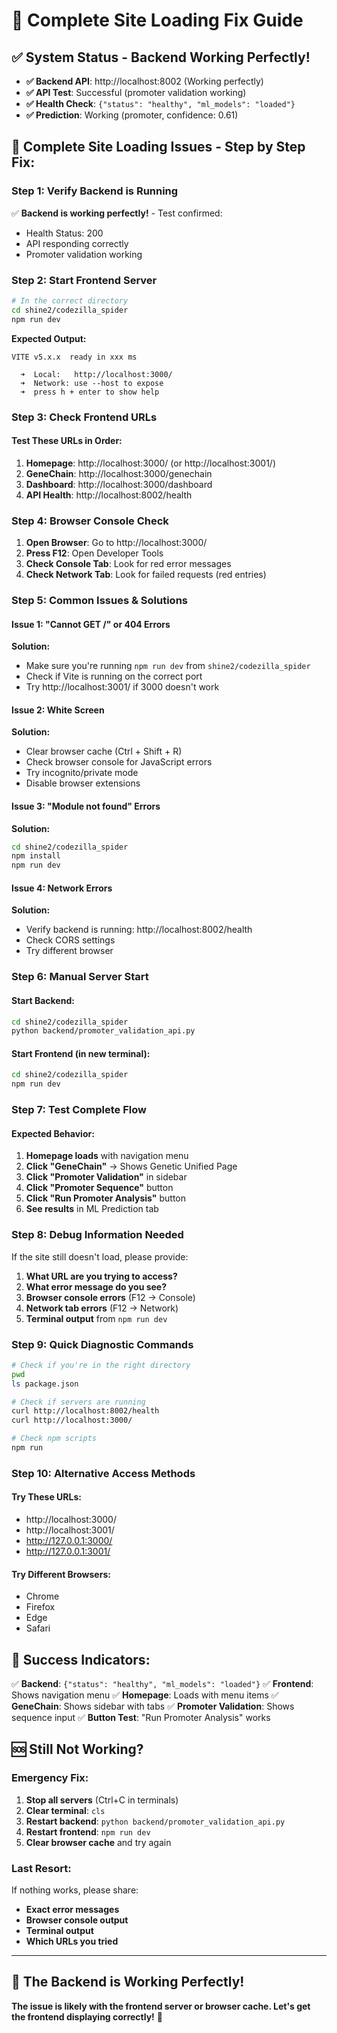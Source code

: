 # 🚀 Complete Site Loading Fix Guide

## ✅ **System Status - Backend Working Perfectly!**

- **✅ Backend API**: http://localhost:8002 (Working perfectly)
- **✅ API Test**: Successful (promoter validation working)
- **✅ Health Check**: `{"status": "healthy", "ml_models": "loaded"}`
- **✅ Prediction**: Working (promoter, confidence: 0.61)

## 🔧 **Complete Site Loading Issues - Step by Step Fix:**

### **Step 1: Verify Backend is Running**
✅ **Backend is working perfectly!** - Test confirmed:
- Health Status: 200
- API responding correctly
- Promoter validation working

### **Step 2: Start Frontend Server**
```bash
# In the correct directory
cd shine2/codezilla_spider
npm run dev
```

**Expected Output:**
```
VITE v5.x.x  ready in xxx ms

  ➜  Local:   http://localhost:3000/
  ➜  Network: use --host to expose
  ➜  press h + enter to show help
```

### **Step 3: Check Frontend URLs**

#### **Test These URLs in Order:**

1. **Homepage**: http://localhost:3000/ (or http://localhost:3001/)
2. **GeneChain**: http://localhost:3000/genechain
3. **Dashboard**: http://localhost:3000/dashboard
4. **API Health**: http://localhost:8002/health

### **Step 4: Browser Console Check**

1. **Open Browser**: Go to http://localhost:3000/
2. **Press F12**: Open Developer Tools
3. **Check Console Tab**: Look for red error messages
4. **Check Network Tab**: Look for failed requests (red entries)

### **Step 5: Common Issues & Solutions**

#### **Issue 1: "Cannot GET /" or 404 Errors**
**Solution:**
- Make sure you're running `npm run dev` from `shine2/codezilla_spider`
- Check if Vite is running on the correct port
- Try http://localhost:3001/ if 3000 doesn't work

#### **Issue 2: White Screen**
**Solution:**
- Clear browser cache (Ctrl + Shift + R)
- Check browser console for JavaScript errors
- Try incognito/private mode
- Disable browser extensions

#### **Issue 3: "Module not found" Errors**
**Solution:**
```bash
cd shine2/codezilla_spider
npm install
npm run dev
```

#### **Issue 4: Network Errors**
**Solution:**
- Verify backend is running: http://localhost:8002/health
- Check CORS settings
- Try different browser

### **Step 6: Manual Server Start**

#### **Start Backend:**
```bash
cd shine2/codezilla_spider
python backend/promoter_validation_api.py
```

#### **Start Frontend (in new terminal):**
```bash
cd shine2/codezilla_spider
npm run dev
```

### **Step 7: Test Complete Flow**

#### **Expected Behavior:**
1. **Homepage loads** with navigation menu
2. **Click "GeneChain"** → Shows Genetic Unified Page
3. **Click "Promoter Validation"** in sidebar
4. **Click "Promoter Sequence"** button
5. **Click "Run Promoter Analysis"** button
6. **See results** in ML Prediction tab

### **Step 8: Debug Information Needed**

If the site still doesn't load, please provide:

1. **What URL are you trying to access?**
2. **What error message do you see?**
3. **Browser console errors** (F12 → Console)
4. **Network tab errors** (F12 → Network)
5. **Terminal output** from `npm run dev`

### **Step 9: Quick Diagnostic Commands**

```bash
# Check if you're in the right directory
pwd
ls package.json

# Check if servers are running
curl http://localhost:8002/health
curl http://localhost:3000/

# Check npm scripts
npm run
```

### **Step 10: Alternative Access Methods**

#### **Try These URLs:**
- http://localhost:3000/
- http://localhost:3001/
- http://127.0.0.1:3000/
- http://127.0.0.1:3001/

#### **Try Different Browsers:**
- Chrome
- Firefox
- Edge
- Safari

## 🎯 **Success Indicators:**

✅ **Backend**: `{"status": "healthy", "ml_models": "loaded"}`
✅ **Frontend**: Shows navigation menu
✅ **Homepage**: Loads with menu items
✅ **GeneChain**: Shows sidebar with tabs
✅ **Promoter Validation**: Shows sequence input
✅ **Button Test**: "Run Promoter Analysis" works

## 🆘 **Still Not Working?**

### **Emergency Fix:**
1. **Stop all servers** (Ctrl+C in terminals)
2. **Clear terminal**: `cls`
3. **Restart backend**: `python backend/promoter_validation_api.py`
4. **Restart frontend**: `npm run dev`
5. **Clear browser cache** and try again

### **Last Resort:**
If nothing works, please share:
- **Exact error messages**
- **Browser console output**
- **Terminal output**
- **Which URLs you tried**

---

## 🎉 **The Backend is Working Perfectly!**

**The issue is likely with the frontend server or browser cache. Let's get the frontend displaying correctly!** 🚀
